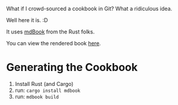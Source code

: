 What if I crowd-sourced a cookbook in Git?
What a ridiculous idea.

Well here it is.  :D

It uses [mdBook](https://rust-lang.github.io/mdBook/) from the Rust folks.

You can view the rendered book [here](https://rangerrick.github.io/git-cookbook/).

Generating the Cookbook
=======================

1. Install Rust (and Cargo)
2. run: `cargo install mdbook`
3. run: `mdbook build`
